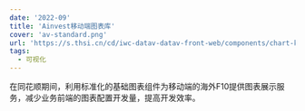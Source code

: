 ```yaml
---
date: '2022-09'
title: 'Ainvest移动端图表库'
cover: 'av-standard.png'
url: 'https://s.thsi.cn/cd/iwc-datav-datav-front-web/components/chart-kit/demo/light.html'
tags:
  - 可视化
---
```


在同花顺期间，利用标准化的基础图表组件为移动端的海外F10提供图表展示服务，减少业务前端的图表配置开发量，提高开发效率。
